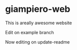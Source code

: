 # giampiero-web

This is areally awesome website

Edit on example branch

Now editing on update-readme
